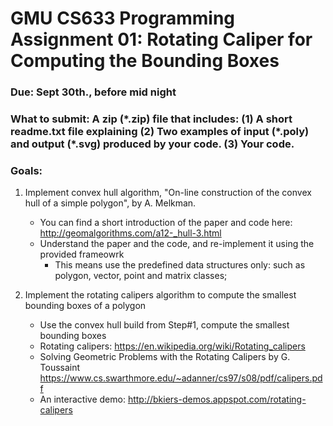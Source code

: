 #  GMU CS633 Programming Assignment 01: Rotating Caliper for Computing the Bounding Boxes

### Due: Sept 30th., before mid night
### What to submit: A zip (\*.zip) file that includes: (1) A short readme.txt file explaining  (2) Two examples of input (\*.poly) and output (\*.svg) produced by your code. (3) Your code.

### Goals: 
1. Implement convex hull algorithm, "On-line construction of the convex hull of a simple polygon", by A. Melkman.
   - You can find a short introduction of the paper and code here: http://geomalgorithms.com/a12-_hull-3.html
   - Understand the paper and the code, and re-implement it using the provided frameowrk
      - This means use the predefined data structures only: such as polygon, vector, point and matrix classes;
  
2. Implement the rotating calipers algorithm to compute the smallest bounding boxes of a polygon
   - Use the convex hull build from Step#1, compute the smallest bounding boxes
   - Rotating calipers: https://en.wikipedia.org/wiki/Rotating_calipers
   - Solving Geometric Problems with the Rotating Calipers by G. Toussaint https://www.cs.swarthmore.edu/~adanner/cs97/s08/pdf/calipers.pdf
    - An interactive demo: http://bkiers-demos.appspot.com/rotating-calipers
